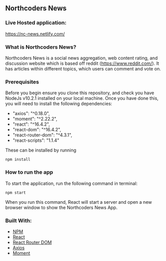 ## Northcoders News


### Live Hosted application: 

https://nc-news.netlify.com/

### What is Northcoders News?
Northcoders News is a social news aggregation, web content rating, and discussion website which is based off reddit (https://www.reddit.com/). It has articles within different topics, which users can comment and vote on. 

### Prerequisites
Before you begin ensure you clone this repository, and check you have NodeJs v10.2.1 installed on your local machine. Once you have done this, you will need to install the following dependencies:

 * "axios": "^0.18.0",
 * "moment": "^2.22.2",
 * "react": "^16.4.2",
 * "react-dom": "^16.4.2",
 * "react-router-dom": "^4.3.1",
 * "react-scripts": "1.1.4"

These can be installed by running

```http
npm install
```

### How to run the app
To start the application, run the following command in terminal:

```http
npm start
```
When you run this command, React will start a server and open a new browser window to show the Northcoders News App.

### Built With:
* [NPM](https://docs.npmjs.com)
* [React](https://reactjs.org) 
* [React Router DOM](https://github.com/ReactTraining/react-router#readme) 
* [Axios](https://github.com/axios/axios) 
* [Moment](https://momentjs.com/) 
```
